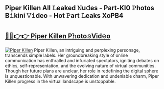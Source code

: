 ## Piper Killen All 𝙻eaked 𝙽u𝚍es - Part-KI0 𝙿hotos B𝚒kini 𝚅𝚒deo - Hot 𝙿art 𝙻eaks XoPB4

# <h2><a href="http://ld6s4a.urlbe.top/?page=Piper+Killen">🔗🔗👉👉 Piper Killen P𝚑oto𝚜Vid𝚎o</a></h2>

[![Piper Killen](https://i.imgur.com/eBuTRDB.gif)](http://ld6s4a.urlbe.top/?page=Piper+Killen)
Piper Killen, an intriguing and perplexing personage, transcends simple labels. Her groundbreaking style of online communication has enthralled and infuriated spectators, igniting debates on ethics, self-representation, and the evolving nature of virtual communities. Though her future plans are unclear, her role in redefining the digital sphere is unquestionable. With unwavering dedication and undeniable charm, Piper Killen progress in the virtual landscape is unstoppable.
